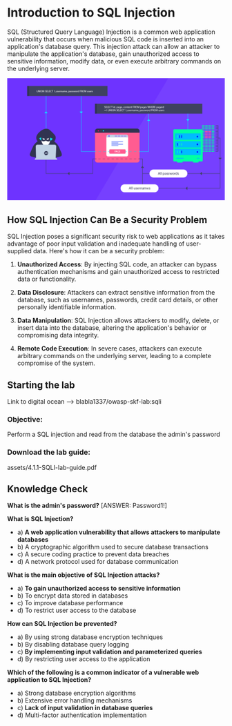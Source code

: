 # Introduction to SQL Injection

SQL (Structured Query Language) Injection is a common web application vulnerability that occurs when malicious SQL code is inserted into an application's database query. This injection attack can allow an attacker to manipulate the application's database, gain unauthorized access to sensitive information, modify data, or even execute arbitrary commands on the underlying server.

![SQLI](assets/images/SQLI.png)

## How SQL Injection Can Be a Security Problem

SQL Injection poses a significant security risk to web applications as it takes advantage of poor input validation and inadequate handling of user-supplied data. Here's how it can be a security problem:

1. **Unauthorized Access**: By injecting SQL code, an attacker can bypass authentication mechanisms and gain unauthorized access to restricted data or functionality.

2. **Data Disclosure**: Attackers can extract sensitive information from the database, such as usernames, passwords, credit card details, or other personally identifiable information.

3. **Data Manipulation**: SQL Injection allows attackers to modify, delete, or insert data into the database, altering the application's behavior or compromising data integrity.

4. **Remote Code Execution**: In severe cases, attackers can execute arbitrary commands on the underlying server, leading to a complete compromise of the system.

## Starting the lab

Link to digital ocean --> blabla1337/owasp-skf-lab:sqli

### Objective:

Perform a SQL injection and read from the database the admin's password

### Download the lab guide:

assets/4.1.1-SQLI-lab-guide.pdf

## Knowledge Check

**What is the admin's password?**
[ANSWER: Password1!] 


**What is SQL Injection?**
   - a) **A web application vulnerability that allows attackers to manipulate databases**
   - b) A cryptographic algorithm used to secure database transactions
   - c) A secure coding practice to prevent data breaches
   - d) A network protocol used for database communication

**What is the main objective of SQL Injection attacks?**
   - a) **To gain unauthorized access to sensitive information**
   - b) To encrypt data stored in databases
   - c) To improve database performance
   - d) To restrict user access to the database

**How can SQL Injection be prevented?**
   - a) By using strong database encryption techniques
   - b) By disabling database query logging
   - c) **By implementing input validation and parameterized queries**
   - d) By restricting user access to the application

**Which of the following is a common indicator of a vulnerable web application to SQL Injection?**
   - a) Strong database encryption algorithms
   - b) Extensive error handling mechanisms
   - c) **Lack of input validation in database queries**
   - d) Multi-factor authentication implementation
